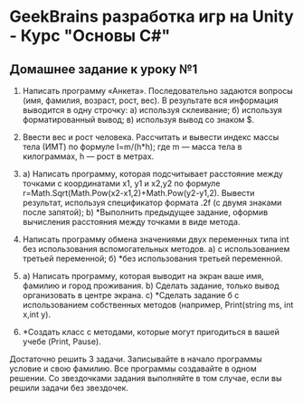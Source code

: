 # GeekBrains разработка игр на Unity - Курс "Основы C#"
## Домашнее задание к уроку №1

1. Написать программу «Анкета». Последовательно задаются вопросы (имя, фамилия, возраст, рост, вес). В результате вся информация выводится в одну строчку:
а) используя склеивание;
б) используя форматированный вывод;
в) используя вывод со знаком $.

2. Ввести вес и рост человека. Рассчитать и вывести индекс массы тела (ИМТ) по формуле I=m/(h*h); где m — масса тела в килограммах, h — рост в метрах.

3. a) Написать программу, которая подсчитывает расстояние между точками с координатами x1, y1 и x2,y2 по формуле r=Math.Sqrt(Math.Pow(x2-x1,2)+Math.Pow(y2-y1,2). Вывести результат, используя спецификатор формата .2f (с двумя знаками после запятой);
b) *Выполнить предыдущее задание, оформив вычисления расстояния между точками в виде метода.

4. Написать программу обмена значениями двух переменных типа int без использования вспомогательных методов.
а) с использованием третьей переменной;
б) *без использования третьей переменной.

5. a) Написать программу, которая выводит на экран ваше имя, фамилию и город проживания.
b) Сделать задание, только вывод организовать в центре экрана.
c) *Сделать задание б с использованием собственных методов (например, Print(string ms, int x,int y).

6. *Создать класс с методами, которые могут пригодиться в вашей учебе (Print, Pause).

Достаточно решить 3 задачи. Записывайте в начало программы условие и свою фамилию. Все программы создавайте в одном решении. Со звездочками задания выполняйте в том случае, если вы решили задачи без звездочек.
